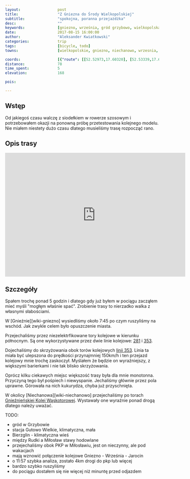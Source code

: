 ```yaml
---
layout:                 post
title:                  "Z Gniezna do Środy Wielkopolskiej"
subtitle:               "spokojna, poranna przejażdżka"
desc:                   ""
keywords:               [gniezno, września, gród grzybowo, wielkopolska]
date:                   2017-08-15 16:00:00
author:                 "Aleksander Kwiatkowski"
categories:             trip
tags:                   [bicycle, todo]
towns:                  [wielkopolskie, gniezno, niechanowo, wrzesnia, kolaczkowo, miloslaw, sroda_wielkopolska]

coords:                 [{"route": [[52.52973,17.60320], [52.53339,17.66277], [52.51877,17.66946], [52.51777,17.67538], [52.46991,17.68500], [52.46447,17.67736], [52.43763,17.69504], [52.40696,17.66345], [52.38109,17.64440], [52.35808,17.64019], [52.35347,17.62998], [52.33407,17.64646], [52.32090,17.63418], [52.30463,17.65633], [52.27466,17.63942], [52.24009,17.65410], [52.22794,17.65084], [52.21585,17.62886], [52.21217,17.56870], [52.19418,17.56707], [52.19802,17.54346], [52.19349,17.49514], [52.20659,17.48630], [52.20449,17.43085], [52.21354,17.39995], [52.21043,17.34725], [52.22027,17.30949], [52.22132,17.28116], [52.21622,17.27859], [52.21822,17.27541]], "type": "bicycle"}]
distance:               78
time_spent:             5
elevation:              168  

pois:

---
```



Wstęp
-----

Od jakiegoś czasu walczę z siodełkiem w rowerze szosowym i potrzebowałem okazji na
ponowną próbę przetestowania kolejnego modelu. Nie miałem niestety dużo czasu
dlatego musieliśmy trasę rozpocząć rano.

Opis trasy
----------

<iframe height='405' width='590' frameborder='0' allowtransparency='true' scrolling='no' src='https://www.strava.com/activities/1152579329/embed/c4a88877b05f272248fbebd56f50f72dafab2bbd'></iframe>

Szczegóły
---------

Spałem trochę ponad 5 godzin i dlatego gdy już byłem w pociągu zacząłem
mieć myśli "mogłęm właśnie spać". Zrobienie trasy to nierzadko walka
z własnymi słabościami.

W [Gnieźnie][wiki-gniezno] wysiedliśmy około 7:45 po czym ruszyliśmy na
wschód. Jak zwykle celem było opuszczenie miasta.

[wiki-linia-353]: https://pl.wikipedia.org/wiki/Linia_kolejowa_nr_353
[wiki-linia-281]: https://pl.wikipedia.org/wiki/Linia_kolejowa_nr_281
[wiki-linia-377]: https://pl.wikipedia.org/wiki/Linia_kolejowa_nr_377

Przejechaliśmy przez niezelektrfikowane tory kolejowe w kierunku północnym.
Są one wykorzystywane przez dwie linie kolejowe: [281][wiki-linia-281] i [353][wiki-linia-353].

Dojechaliśmy do skrzyżowania obok torów kolejowych [linii 353][wiki-linia-353].
Linia ta miała być ulepszona do prędkości przynajmniej 150km/h i ten
przejazd kolejowy mnie trochę zaskoczył. Myślałem że będzie on wyraźniejszy,
z większymi barierkami i nie tak blisko skrzyżowania.

Oprócz kilku ciekawych miejsc większość trasy była dla mnie monotonna.
Przyczyną tego był pośpiech i niewyspanie. Jechaliśmy głównie przez pola uprawne.
Górowała na nich kukurydza, chyba już przyschnięta.

[wiki-gniezno-waskotorowa]: https://pl.wikipedia.org/wiki/Gnie%C5%BAnie%C5%84ska_Kolej_W%C4%85skotorowa

W okolicy [Niechanowa][wiki-niechanowo] przejechaliśmy po torach
[Gnieźnieńskiej Kolei Wąskotorowej][wiki-gniezno-waskotorowa]. Wystawały one
wyraźnie ponad drogą dlatego należy uważać.

TODO:

* gród w Grzybowie
* stacja Gutowo Wielkie, klimatyczna, mała
* Bierzglin - klimatyczna wieś
* między Rudki a Miłosław stawy hodowlane
* przejechaliśmy obok PKP w Miłosławiu, jest on nieczynny, ale pod wakacjach
* mają wznowić połączenie kolejowe Gniezno - Września - Jarocin
* o 11:57 szybka analiza, zostało 4km drogi do pkp lub więcej
* bardzo szybko ruszyliśmy
* do pociągu dostałem się nie więcej niż minuntę przed odjazdem
